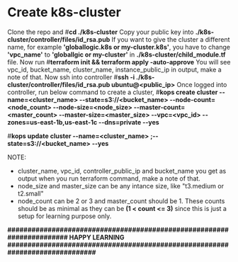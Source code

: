 # Create k8s-cluster
Clone the repo and #**cd ./k8s-cluster**
Copy your public key into **./k8s-cluster/controller/files/id_rsa.pub**
If you want to give the cluster a different name, for example **'globallogic.k8s or my-cluster.k8s'**, you have to change **'vpc_name'** to **'globallgic or my-cluster'** in **./k8s-cluster/child_module.tf** file.
Now run #**terraform init && terraform apply -auto-approve**
You will see vpc_id, bucket_name, cluster_name, instance_public_ip in output, make a note of that.
Now ssh into controller #**ssh -i ./k8s-cluster/controller/files/id_rsa.pub ubuntu@<public_ip>**
Once logged into controller, run below command to create a cluster,
#**kops create cluster --name=<cluster_name> --state=s3://<bucket_name> --node-count=<node_count> --node-size=<node_size> --master-count=<master_count> --master-size=<master_size> --vpc=<vpc_id> --zones=us-east-1b,us-east-1c --dns=private --yes**

#**kops update cluster --name=<cluster_name> ;--state=s3://<bucket_name> --yes**

NOTE:
- cluster_name, vpc_id, controller_public_ip and bucket_name you get as output when you run terraform command, make a note of that.
- node_size and master_size can be any intance size, like "t3.medium or t2.small"
- node_count can be 2 or 3 and master_count should be 1. These counts should be as minimal as they can be **(1 < count <= 3)**  since this is just a setup for learning purpose only.

**###################################################################### HAPPY LEARNING #############################################################################**
